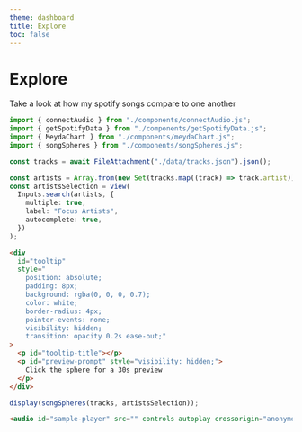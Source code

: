 ```yaml
---
theme: dashboard
title: Explore
toc: false
---
```


# Explore

Take a look at how my spotify songs compare to one another

```js
import { connectAudio } from "./components/connectAudio.js";
import { getSpotifyData } from "./components/getSpotifyData.js";
import { MeydaChart } from "./components/meydaChart.js";
import { songSpheres } from "./components/songSpheres.js";
```

```ts
const tracks = await FileAttachment("./data/tracks.json").json();
```

<!-- ```ts
uncomment this to load your latest songs, which can then be pasted into my_tracks
const mySongs = await getSpotifyData();
display(mySongs);
``` -->

```ts
const artists = Array.from(new Set(tracks.map((track) => track.artist))).sort();
const artistsSelection = view(
  Inputs.search(artists, {
    multiple: true,
    label: "Focus Artists",
    autocomplete: true,
  })
);
```

```html
<div
  id="tooltip"
  style="
    position: absolute;
    padding: 8px;
    background: rgba(0, 0, 0, 0.7);
    color: white;
    border-radius: 4px;
    pointer-events: none;
    visibility: hidden;
    transition: opacity 0.2s ease-out;"
>
  <p id="tooltip-title"></p>
  <p id="preview-prompt" style="visibility: hidden;">
    Click the sphere for a 30s preview
  </p>
</div>
```

```ts
display(songSpheres(tracks, artistsSelection));
```

```html
<audio id="sample-player" src="" controls autoplay crossorigin="anonymous" />
```

